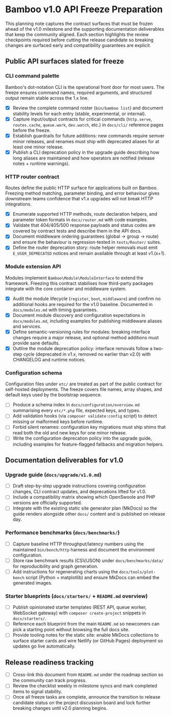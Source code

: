# Bamboo v1.0 API Freeze Preparation

This planning note captures the contract surfaces that must be frozen ahead of
the v1.0 milestone and the supporting documentation deliverables that keep the
community aligned. Each section highlights the review checkpoints required
before cutting the release candidate so breaking changes are surfaced early and
compatibility guarantees are explicit.

## Public API surfaces slated for freeze

### CLI command palette

Bamboo's dot-notation CLI is the operational front door for most users. The
freeze ensures command names, required arguments, and structured output remain
stable across the 1.x line.

- [x] Review the complete command roster (`bin/bamboo list`) and document
      stability levels for each entry (stable, experimental, or internal).
- [x] Capture input/output contracts for critical commands (`http.serve`,
      `routes.cache`, `queue.work`, `dev.watch`, etc.) in `docs/cli/` reference
      pages before the freeze.
- [x] Establish guardrails for future additions: new commands require semver
      minor releases, and renames must ship with deprecated aliases for at least
      one minor release.
- [x] Publish a CLI deprecation policy in the upgrade guide describing how long
      aliases are maintained and how operators are notified (release notes +
      runtime warnings).

### HTTP router contract

Routes define the public HTTP surface for applications built on Bamboo. Freezing
method matching, parameter binding, and error behaviour gives downstream teams
confidence that v1.x upgrades will not break HTTP integrations.

- [x] Enumerate supported HTTP methods, route declaration helpers, and parameter
      token formats in `docs/router.md` with code examples.
- [x] Validate that 404/405/500 response payloads and status codes are covered by
      contract tests and describe them in the API docs.
- [x] Document middleware ordering guarantees (global → group → route) and
      ensure the behaviour is regression-tested in `tests/Router/` suites.
- [x] Define the router deprecation story: route helper removals must emit
      `E_USER_DEPRECATED` notices and remain available through at least v1.(x+1).

### Module extension API

Modules implement `Bamboo\Module\ModuleInterface` to extend the framework.
Freezing this contract stabilises how third-party packages integrate with the
core container and middleware system.

- [x] Audit the module lifecycle (`register`, `boot`, `middleware`) and confirm
      no additional hooks are required for the v1.0 baseline. Documented in
      `docs/modules.md` with timing guarantees.
- [x] Document module discovery and configuration expectations in
      `docs/modules.md`, including examples for publishing middleware aliases and
      services.
- [x] Define semantic-versioning rules for modules: breaking interface changes
      require a major release, and optional method additions must provide sane
      defaults.
- [x] Outline the module deprecation policy: interface removals follow a two-step
      cycle (deprecated in v1.x, removed no earlier than v2.0) with CHANGELOG and
      runtime notices.

### Configuration schema

Configuration files under `etc/` are treated as part of the public contract for
self-hosted deployments. The freeze covers file names, array shapes, and default
keys used by the bootstrap sequence.

- [ ] Produce a schema index in `docs/configuration/overview.md` summarising
      every `etc/*.php` file, expected keys, and types.
- [ ] Add validation hooks (via `composer validate:config` script) to detect
      missing or malformed keys before runtime.
- [ ] Forbid silent renames: configuration key migrations must ship shims that
      read both the old and new keys for one minor release.
- [ ] Write the configuration deprecation policy into the upgrade guide,
      including examples for feature-flagged fallbacks and migration helpers.

## Documentation deliverables for v1.0

### Upgrade guide (`docs/upgrade/v1.0.md`)

- [ ] Draft step-by-step upgrade instructions covering configuration changes,
      CLI contract updates, and deprecations lifted for v1.0.
- [ ] Include a compatibility matrix showing which OpenSwoole and PHP versions
      are officially supported.
- [ ] Integrate with the existing static site generator plan (MkDocs) so the
      guide renders alongside other `docs/` content and is published on release
      day.

### Performance benchmarks (`docs/benchmarks/`)

- [ ] Capture baseline HTTP throughput/latency numbers using the maintained
      `bin/bench/http` harness and document the environment configuration.
- [ ] Store raw benchmark results (CSV/JSON) under `docs/benchmarks/data/` for
      reproducibility and graph generation.
- [ ] Add instructions for regenerating charts using the `docs/tools/plot-bench`
      script (Python + matplotlib) and ensure MkDocs can embed the generated
      images.

### Starter blueprints (`docs/starters/` + `README.md` overview)

- [ ] Publish opinionated starter templates (REST API, queue worker, WebSocket
      gateway) with `composer create-project` snippets in `docs/starters/`.
- [ ] Reference each blueprint from the main `README.md` so newcomers can pick a
      starting point without browsing the full docs site.
- [ ] Provide tooling notes for the static site: enable MkDocs collections to
      surface starter cards and wire Netlify (or GitHub Pages) deployment so
      updates go live automatically.

## Release readiness tracking

- [ ] Cross-link this document from `README.md` under the roadmap section so the
      community can track progress.
- [ ] Review the checklist weekly in milestone syncs and mark completed items to
      signal stability.
- [ ] Once all freeze tasks are complete, announce the transition to release
      candidate status on the project discussion board and lock further breaking
      changes until v2.0 planning begins.
